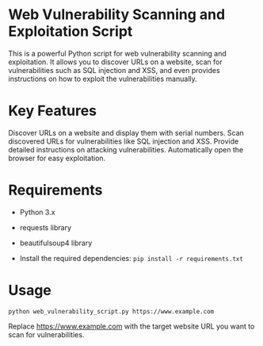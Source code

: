 # Web Vulnerability Scanning and Exploitation Script


This is a powerful Python script for web vulnerability scanning and exploitation. It allows you to discover URLs on a website, scan for vulnerabilities such as SQL injection and XSS, and even provides instructions on how to exploit the vulnerabilities manually.

# Key Features
Discover URLs on a website and display them with serial numbers.
Scan discovered URLs for vulnerabilities like SQL injection and XSS.
Provide detailed instructions on attacking vulnerabilities.
Automatically open the browser for easy exploitation.

# Requirements
- Python 3.x
- requests library
- beautifulsoup4 library

- Install the required dependencies:
`pip install -r requirements.txt`

# Usage
`python web_vulnerability_script.py https://www.example.com`

Replace https://www.example.com with the target website URL you want to scan for vulnerabilities.



